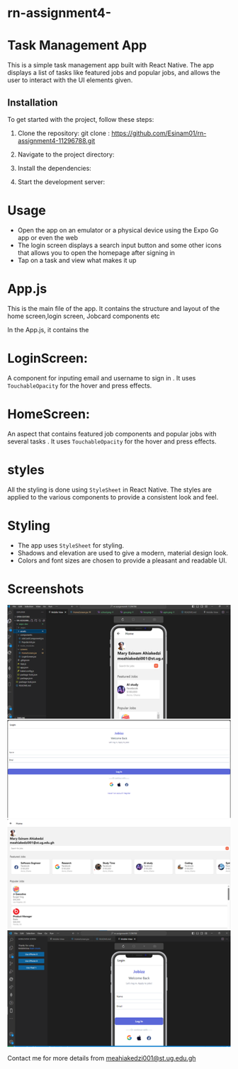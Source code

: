 # rn-assignment4-

# Task Management App

This is a simple task management app built with React Native. The app displays a list of tasks like featured jobs and popular jobs, and allows the user to interact with the UI elements given.

## Installation

To get started with the project, follow these steps:

1. Clone the repository:
   git clone : https://github.com/Esinam01/rn-assignment4-11296788.git

2. Navigate to the project directory:

3. Install the dependencies:

4. Start the development server:

# Usage

- Open the app on an emulator or a physical device using the Expo Go app or even the web
- The login screen displays a search input button and some other icons that allows you to open the homepage after signing in
- Tap on a task and view what makes it up

# App.js

This is the main file of the app. It contains the structure and layout of the home screen,login screen, Jobcard components etc

In the App.js, it contains the

# LoginScreen:

A component for inputing email and username to sign in . It uses `TouchableOpacity` for the hover and press effects.

# HomeScreen:

An aspect that contains featured job components and popular jobs with several tasks . It uses `TouchableOpacity` for the hover and press effects.

# styles

All the styling is done using `StyleSheet` in React Native. The styles are applied to the various components to provide a consistent look and feel.

# Styling

- The app uses `StyleSheet` for styling.
- Shadows and elevation are used to give a modern, material design look.
- Colors and font sizes are chosen to provide a pleasant and readable UI.

# Screenshots
![alt text](screen.png) ![alt text](i.png) ![alt text](j.png) ![alt text](<screenshot 202 2.png>)

Contact me for more details from meahiakedzi001@st.ug.edu.gh

